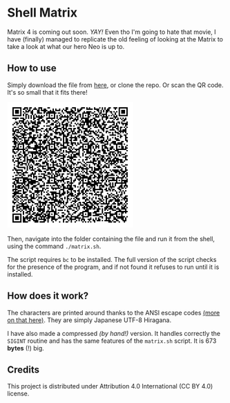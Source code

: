 # Shell Matrix

Matrix 4 is coming out soon. *YAY!*
Even tho I'm going to hate that movie, I have (finally) managed to replicate the old feeling of looking at the Matrix to take a look at what our hero Neo is up to.

## How to use

Simply download the file from [here](https://github.com/lorossi/shell-matrix/blob/cdcfdf570351df4f799374ab15c6507a1143dd0f/matrix.sh#L95), or clone the repo. Or scan the QR code. It's so small that it fits there!

![scan this qr to get the code!](matrix.png)

Then, navigate into the folder containing the file and run it from the shell, using the command `./matrix.sh`.

The script requires `bc` to be installed.
The full version of the script checks for the presence of the program, and if not found it refuses to run until it is installed.

## How does it work?

The characters are printed around thanks to the ANSI escape codes [(more on that here)](https://gist.github.com/fnky/458719343aabd01cfb17a3a4f7296797).
They are simply Japanese UTF-8 Hiragana.

I have also made a compressed *(by hand!)* version. It handles correctly the `SIGINT` routine and has the same features of the `matrix.sh` script. It is 673 **bytes** (!) big.

## Credits

This project is distributed under Attribution 4.0 International (CC BY 4.0) license.
